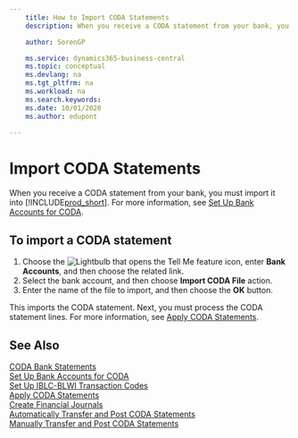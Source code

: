 ```yaml
---
    title: How to Import CODA Statements
    description: When you receive a CODA statement from your bank, you must import it into Business Central.

    author: SorenGP

    ms.service: dynamics365-business-central
    ms.topic: conceptual
    ms.devlang: na
    ms.tgt_pltfrm: na
    ms.workload: na
    ms.search.keywords:
    ms.date: 10/01/2020
    ms.author: edupont

---
```

# Import CODA Statements
When you receive a CODA statement from your bank, you must import it into [!INCLUDE[prod_short](../../includes/prod_short.md)]. For more information, see [Set Up Bank Accounts for CODA](how-to-set-up-bank-accounts-for-coda.md).  

## To import a CODA statement  

1.  Choose the ![Lightbulb that opens the Tell Me feature](../../media/ui-search/search_small.png "Tell me what you want to do") icon, enter **Bank Accounts**, and then choose the related link.  
2.  Select the bank account, and then choose **Import CODA File** action.  
3.  Enter the name of the file to import, and then choose the **OK** button.  

This imports the CODA statement. Next, you must process the CODA statement lines. For more information, see [Apply CODA Statements](how-to-apply-coda-statements.md).  

## See Also  
 [CODA Bank Statements](coda-bank-statements.md)   
 [Set Up Bank Accounts for CODA](how-to-set-up-bank-accounts-for-coda.md)   
 [Set Up IBLC-BLWI Transaction Codes](how-to-set-up-iblc-blwi-transaction-codes.md)   
 [Apply CODA Statements](how-to-apply-coda-statements.md)   
 [Create Financial Journals](how-to-create-financial-journals.md)   
 [Automatically Transfer and Post CODA Statements](how-to-automatically-transfer-and-post-coda-statements.md)   
 [Manually Transfer and Post CODA Statements](how-to-manually-transfer-and-post-coda-statements.md)
